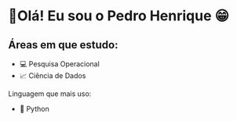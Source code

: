 # 🔰Olá! Eu sou o Pedro Henrique 😁

## Áreas em que estudo:
- 💻 Pesquisa Operacional
- 📈 Ciência de Dados

Linguagem que mais uso:
- 🐍 Python
<!--
## Ferramentas e linguagens
- 🐍 Python
- ☕ Java
